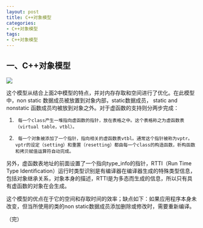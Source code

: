 ```yaml
---
layout: post
title: C++对象模型
categories:
- C++对象模型
tags:
- C++对象模型
---
```


## 一、C++对象模型
![](https://zhangchuhu.github.io/image/201611/c++%20mode.png)

这个模型从结合上面2中模型的特点，并对内存存取和空间进行了优化。在此模型中，non static 数据成员被放置到对象内部，static数据成员， static and nonstatic 函数成员均被放到对象之外。对于虚函数的支持则分两步完成：


1.      每一个class产生一堆指向虚函数的指针，放在表格之中。这个表格称之为虚函数表（virtual table，vtbl）。

2.      每一个对象被添加了一个指针，指向相关的虚函数表vtbl。通常这个指针被称为vptr。vptr的设定（setting）和重置（resetting）都由每一个class的构造函数，析构函数和拷贝赋值运算符自动完成。

另外，虚函数表地址的前面设置了一个指向type_info的指针，RTTI（Run Time Type Identification）运行时类型识别是有编译器在编译器生成的特殊类型信息，包括对象继承关系，对象本身的描述，RTTI是为多态而生成的信息，所以只有具有虚函数的对象在会生成。

这个模型的优点在于它的空间和存取时间的效率；缺点如下：如果应用程序本身未改变，但当所使用的类的non static数据成员添加删除或修改时，需要重新编译。

（完）
